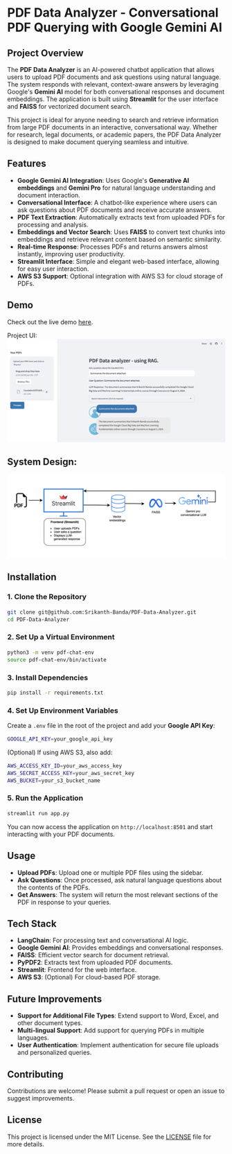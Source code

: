 
# PDF Data Analyzer - Conversational PDF Querying with Google Gemini AI

## Project Overview

The **PDF Data Analyzer** is an AI-powered chatbot application that allows users to upload PDF documents and ask questions using natural language. The system responds with relevant, context-aware answers by leveraging Google's **Gemini AI** model for both conversational responses and document embeddings. The application is built using **Streamlit** for the user interface and **FAISS** for vectorized document search.

This project is ideal for anyone needing to search and retrieve information from large PDF documents in an interactive, conversational way. Whether for research, legal documents, or academic papers, the PDF Data Analyzer is designed to make document querying seamless and intuitive.

## Features

- **Google Gemini AI Integration**: Uses Google's **Generative AI embeddings** and **Gemini Pro** for natural language understanding and document interaction.
- **Conversational Interface**: A chatbot-like experience where users can ask questions about PDF documents and receive accurate answers.
- **PDF Text Extraction**: Automatically extracts text from uploaded PDFs for processing and analysis.
- **Embeddings and Vector Search**: Uses **FAISS** to convert text chunks into embeddings and retrieve relevant content based on semantic similarity.
- **Real-time Response**: Processes PDFs and returns answers almost instantly, improving user productivity.
- **Streamlit Interface**: Simple and elegant web-based interface, allowing for easy user interaction.
- **AWS S3 Support**: Optional integration with AWS S3 for cloud storage of PDFs.

## Demo

Check out the live demo [here](https://gemini-genai-doc-chatbot.streamlit.app/).

Project UI:
![App Screenshot](assets/images/demo_screenshot.jpg)

## System Design:
![System design Screenshot](assets/images/system_design.jpg)

## Installation

### 1. Clone the Repository

```bash
git clone git@github.com:Srikanth-Banda/PDF-Data-Analyzer.git
cd PDF-Data-Analyzer
```

### 2. Set Up a Virtual Environment

```bash
python3 -m venv pdf-chat-env
source pdf-chat-env/bin/activate
```

### 3. Install Dependencies

```bash
pip install -r requirements.txt
```

### 4. Set Up Environment Variables

Create a `.env` file in the root of the project and add your **Google API Key**:

```bash
GOOGLE_API_KEY=your_google_api_key
```

(Optional) If using AWS S3, also add:

```bash
AWS_ACCESS_KEY_ID=your_aws_access_key
AWS_SECRET_ACCESS_KEY=your_aws_secret_key
AWS_BUCKET=your_s3_bucket_name
```

### 5. Run the Application

```bash
streamlit run app.py
```

You can now access the application on `http://localhost:8501` and start interacting with your PDF documents.

## Usage

- **Upload PDFs**: Upload one or multiple PDF files using the sidebar.
- **Ask Questions**: Once processed, ask natural language questions about the contents of the PDFs.
- **Get Answers**: The system will return the most relevant sections of the PDF in response to your queries.

## Tech Stack

- **LangChain**: For processing text and conversational AI logic.
- **Google Gemini AI**: Provides embeddings and conversational responses.
- **FAISS**: Efficient vector search for document retrieval.
- **PyPDF2**: Extracts text from uploaded PDF documents.
- **Streamlit**: Frontend for the web interface.
- **AWS S3**: (Optional) For cloud-based PDF storage.


## Future Improvements

- **Support for Additional File Types**: Extend support to Word, Excel, and other document types.
- **Multi-lingual Support**: Add support for querying PDFs in multiple languages.
- **User Authentication**: Implement authentication for secure file uploads and personalized queries.

## Contributing

Contributions are welcome! Please submit a pull request or open an issue to suggest improvements.

## License

This project is licensed under the MIT License. See the [LICENSE](LICENSE) file for more details.

